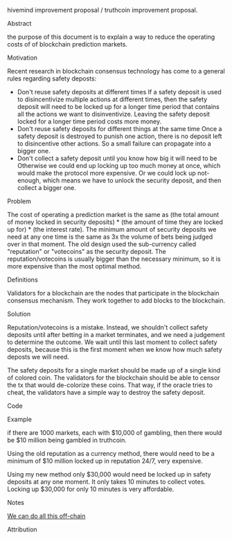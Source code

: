 hivemind improvement proposal / truthcoin improvement proposal. 

Abstract

the purpose of this document is to explain a way to reduce the operating costs of of blockchain prediction markets.

Motivation

Recent research in blockchain consensus technology has come to a general rules regarding safety deposts:
* Don't reuse safety deposits at different times
If a safety deposit is used to disincentivize multiple actions at different times, then the safety deposit will need to be locked up for a longer time period that contains all the actions we want to disinventivize. Leaving the safety deposit locked for a longer time period costs more money.
* Don't reuse safety deposits for different things at the same time
Once a safety deposit is destroyed to punish one action, there is no deposit left to disincentive other actions. 
So a small failure can propagate into a bigger one.
* Don't collect a safety deposit until you know how big it will need to be
Otherwise we could end up locking up too much money at once, which would make the protocol more expensive. Or we could lock up not-enough, which means we have to unlock the security deposit, and then collect a bigger one.

Problem

The cost of operating a prediction market is the same as (the total amount of money locked in security deposits) * (the amount of time they are locked up for) * (the interest rate).
The minimum amount of security deposits we need at any one time is the same as 3x the volume of bets being judged over in that moment.
The old design used the sub-currency called "reputation" or "votecoins" as the security deposit. 
The reputation/votecoins is usually bigger than the necessary minimum, so it is more expensive than the most optimal method.

Definitions

Validators for a blockchain are the nodes that participate in the blockchain consensus mechanism. They work together to add blocks to the blockchain. 

Solution

Reputation/votecoins is a mistake. Instead, we shouldn't collect safety deposits until after betting in a market terminates, and we need a judgement to determine the outcome. We wait until this last moment to collect safety deposits, because this is the first moment when we know how much safety deposts we will need.

The safety deposits for a single market should be made up of a single kind of colored coin. The validators for the blockchain should be able to censor the tx that would de-colorize these coins. That way, if the oracle tries to cheat, the validators have a simple way to destroy the safety deposit.

Code

Example

if there are 1000 markets, each with $10,000 of gambling, then there would be $10 million being gambled in truthcoin.

Using the old reputation as a currency method, there would need to be a minimum of $10 million locked up in reputation 24/7, very expensive.

Using my new method only $30,000 would need be locked up in safety deposits at any one moment. It only takes 10 minutes to collect votes. Locking up $30,000 for only 10 minutes is very affordable.

Notes

[We can do all this off-chain](colored_lightning.md)

Attribution


